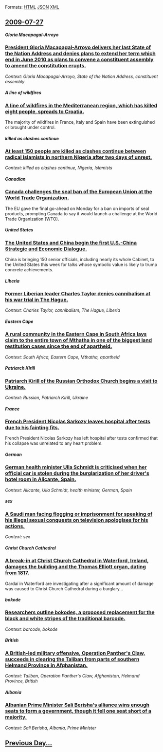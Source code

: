 
Formats: [HTML](2009/07/27/index.html)  [JSON](2009/07/27/index.json)  [XML](2009/07/27/index.xml)  

## [2009-07-27](/news/2009/07/27/index.md)

##### Gloria Macapagal-Arroyo
### [ President Gloria Macapagal-Arroyo delivers her last State of the Nation Address and denies plans to extend her term which end in June 2010 as plans to convene a constituent assembly to amend the constitution erupts. ](/news/2009/07/27/president-gloria-macapagal-arroyo-delivers-her-last-state-of-the-nation-address-and-denies-plans-to-extend-her-term-which-end-in-june-2010.md)
_Context: Gloria Macapagal-Arroyo, State of the Nation Address, constituent assembly_

##### A line of wildfires
### [ A line of wildfires in the Mediterranean region, which has killed eight people, spreads to Croatia. ](/news/2009/07/27/a-line-of-wildfires-in-the-mediterranean-region-which-has-killed-eight-people-spreads-to-croatia.md)
The majority of wildfires in France, Italy and Spain have been extinguished or brought under control.

##### killed as clashes continue
### [ At least 150 people are killed as clashes continue between radical Islamists in northern Nigeria after two days of unrest. ](/news/2009/07/27/at-least-150-people-are-killed-as-clashes-continue-between-radical-islamists-in-northern-nigeria-after-two-days-of-unrest.md)
_Context: killed as clashes continue, Nigeria, Islamists_

##### Canadian
### [ Canada challenges the seal ban of the European Union at the World Trade Organization. ](/news/2009/07/27/canada-challenges-the-seal-ban-of-the-european-union-at-the-world-trade-organization.md)
The EU gave the final go-ahead on Monday for a ban on imports of seal products, prompting Canada to say it would launch a challenge at the World Trade Organization (WTO).

##### United States
### [ The United States and China begin the first U.S.-China Strategic and Economic Dialogue. ](/news/2009/07/27/the-united-states-and-china-begin-the-first-u-s-china-strategic-and-economic-dialogue.md)
China is bringing 150 senior officials, including nearly its whole Cabinet, to the United States this week for talks whose symbolic value is likely to trump concrete achievements.

##### Liberia
### [ Former Liberian leader Charles Taylor denies cannibalism at his war trial in The Hague. ](/news/2009/07/27/former-liberian-leader-charles-taylor-denies-cannibalism-at-his-war-trial-in-the-hague.md)
_Context: Charles Taylor, cannibalism, The Hague, Liberia_

##### Eastern Cape
### [ A rural community in the Eastern Cape in South Africa lays claim to the entire town of Mthatha in one of the biggest land restitution cases since the end of apartheid. ](/news/2009/07/27/a-rural-community-in-the-eastern-cape-in-south-africa-lays-claim-to-the-entire-town-of-mthatha-in-one-of-the-biggest-land-restitution-cases.md)
_Context: South Africa, Eastern Cape, Mthatha, apartheid_

##### Patriarch Kirill
### [ Patriarch Kirill of the Russian Orthodox Church begins a visit to Ukraine. ](/news/2009/07/27/patriarch-kirill-of-the-russian-orthodox-church-begins-a-visit-to-ukraine.md)
_Context: Russian, Patriarch Kirill, Ukraine_

##### France
### [ French President Nicolas Sarkozy leaves hospital after tests due to his fainting fits. ](/news/2009/07/27/french-president-nicolas-sarkozy-leaves-hospital-after-tests-due-to-his-fainting-fits.md)
French President Nicolas Sarkozy has left hospital after tests confirmed that his collapse was unrelated to any heart problem.

##### German
### [ German health minister Ulla Schmidt is criticised when her official car is stolen during the burglarization of her driver's hotel room in Alicante, Spain. ](/news/2009/07/27/german-health-minister-ulla-schmidt-is-criticised-when-her-official-car-is-stolen-during-the-burglarization-of-her-driver-s-hotel-room-in-a.md)
_Context: Alicante, Ulla Schmidt, health minister, German, Spain_

##### sex
### [ A Saudi man facing flogging or imprisonment for speaking of his illegal sexual conquests on television apologises for his actions. ](/news/2009/07/27/a-saudi-man-facing-flogging-or-imprisonment-for-speaking-of-his-illegal-sexual-conquests-on-television-apologises-for-his-actions.md)
_Context: sex_

##### Christ Church Cathedral
### [ A break-in at Christ Church Cathedral in Waterford, Ireland, damages the building and the Thomas Elliott organ, dating from 1817. ](/news/2009/07/27/a-break-in-at-christ-church-cathedral-in-waterford-ireland-damages-the-building-and-the-thomas-elliott-organ-dating-from-1817.md)
Garda&iacute; in Waterford are investigating after a significant amount of damage was caused to Christ Church Cathedral during a burglary&hellip;

##### bokode
### [ Researchers outline bokodes, a proposed replacement for the black and white stripes of the traditional barcode. ](/news/2009/07/27/researchers-outline-bokodes-a-proposed-replacement-for-the-black-and-white-stripes-of-the-traditional-barcode.md)
_Context: barcode, bokode_

##### British
### [ A British-led military offensive, Operation Panther's Claw, succeeds in clearing the Taliban from parts of southern Helmand Province in Afghanistan. ](/news/2009/07/27/a-british-led-military-offensive-operation-panther-s-claw-succeeds-in-clearing-the-taliban-from-parts-of-southern-helmand-province-in-afg.md)
_Context: Taliban, Operation Panther's Claw, Afghanistan, Helmand Province, British_

##### Albania
### [ Albanian Prime Minister Sali Berisha's alliance wins enough seats to form a government, though it fell one seat short of a majority. ](/news/2009/07/27/albanian-prime-minister-sali-berisha-s-alliance-wins-enough-seats-to-form-a-government-though-it-fell-one-seat-short-of-a-majority.md)
_Context: Sali Berisha, Albania, Prime Minister_

## [Previous Day...](/news/2009/07/26/index.md)

